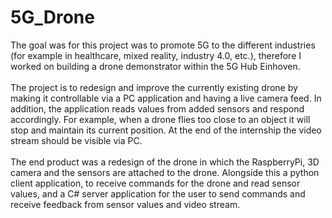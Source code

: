 # 5G_Drone
The goal was for this project was to promote 5G to the different industries (for example in healthcare, mixed reality, industry 4.0, etc.), therefore I worked on building a drone demonstrator within the 5G Hub Einhoven. 
<br>
<br>
The project is to redesign and improve the currently existing drone by making it controllable via a PC application and having a live camera feed. In addition, the application reads values from added sensors and respond accordingly. For example, when a drone flies too close to an object it will stop and maintain its current position. 
At the end of the internship the video stream should be visible via PC.
<br>
<br>
The end product was a redesign of the drone in which the RaspberryPi, 3D camera and the sensors are attached to the drone. Alongside this a python client application, to receive commands for the drone and read sensor values, and a C# server application for the user to send commands and receive feedback from sensor values and video stream.
